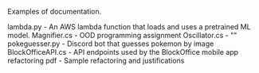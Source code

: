 Examples of documentation.

lambda.py           - An AWS lambda function that loads and uses a pretrained ML model.
Magnifier.cs        - OOD programming assignment
Oscillator.cs       - ""
pokeguesser.py      - Discord bot that guesses pokemon by image
BlockOfficeAPI.cs   - API endpoints used by the BlockOffice mobile app
refactoring pdf     - Sample refactoring and justifications